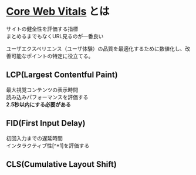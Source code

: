 # [Core Web Vitals](https://web.dev/learn-core-web-vitals/) とは
サイトの健全性を評価する指標  
まとめるまでもなくURL見るのが一番良い  

ユーザエクスペリエンス（ユーザ体験）の品質を最適化するために数値化し、改善可能なポイントの特定に役立てる。  

## LCP(Largest Contentful Paint)
最大視覚コンテンツの表示時間  
読み込みパフォーマンスを評価する  
**2.5秒以内にする必要がある**

## FID(First Input Delay)
初回入力までの遅延時間  
インタラクティブ性[^*1]を評価する  

[^1]:情報の送り手と受け取り手との関係が固定的でなく、その場でやり取りできる状態

## CLS(Cumulative Layout Shift)